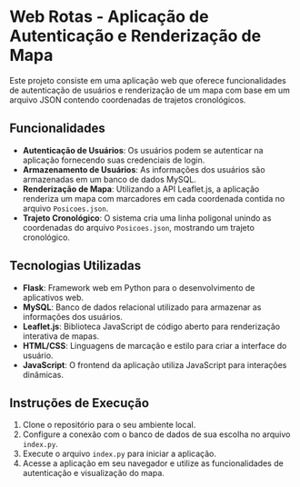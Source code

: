 # Web Rotas - Aplicação de Autenticação e Renderização de Mapa

Este projeto consiste em uma aplicação web que oferece funcionalidades de autenticação de usuários e renderização de um mapa com base em um arquivo JSON contendo coordenadas de trajetos cronológicos.

## Funcionalidades

- **Autenticação de Usuários**: Os usuários podem se autenticar na aplicação fornecendo suas credenciais de login.
- **Armazenamento de Usuários**: As informações dos usuários são armazenadas em um banco de dados MySQL.
- **Renderização de Mapa**: Utilizando a API Leaflet.js, a aplicação renderiza um mapa com marcadores em cada coordenada contida no arquivo `Posicoes.json`.
- **Trajeto Cronológico**: O sistema cria uma linha poligonal unindo as coordenadas do arquivo `Posicoes.json`, mostrando um trajeto cronológico.


## Tecnologias Utilizadas

- **Flask**: Framework web em Python para o desenvolvimento de aplicativos web.
- **MySQL**: Banco de dados relacional utilizado para armazenar as informações dos usuários.
- **Leaflet.js**: Biblioteca JavaScript de código aberto para renderização interativa de mapas.
- **HTML/CSS**: Linguagens de marcação e estilo para criar a interface do usuário.
- **JavaScript**: O frontend da aplicação utiliza JavaScript para interações dinâmicas.

## Instruções de Execução

1. Clone o repositório para o seu ambiente local.
2. Configure a conexão com o banco de dados de sua escolha no arquivo `index.py`.
3. Execute o arquivo `index.py` para iniciar a aplicação.
4. Acesse a aplicação em seu navegador e utilize as funcionalidades de autenticação e visualização do mapa.
